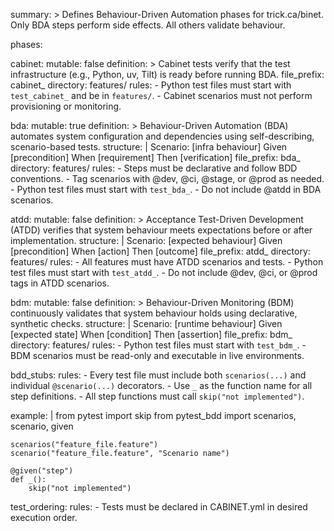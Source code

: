 summary: >
  Defines Behaviour-Driven Automation phases for trick.ca/binet.
  Only BDA steps perform side effects. All others validate behaviour.

phases:

  cabinet:
    mutable: false
    definition: >
      Cabinet tests verify that the test infrastructure (e.g., Python, uv, Tilt) is ready before running BDA.
    file_prefix: cabinet_
    directory: features/
    rules:
      - Python test files must start with `test_cabinet_` and be in `features/`.
      - Cabinet scenarios must not perform provisioning or monitoring.

  bda:
    mutable: true
    definition: >
      Behaviour-Driven Automation (BDA) automates system configuration and dependencies using self-describing, scenario-based tests.
    structure: |
      Scenario: [infra behaviour]
        Given [precondition]
        When [requirement]
        Then [verification]
    file_prefix: bda_
    directory: features/
    rules:
      - Steps must be declarative and follow BDD conventions.
      - Tag scenarios with @dev, @ci, @stage, or @prod as needed.
      - Python test files must start with `test_bda_`.
      - Do not include @atdd in BDA scenarios.

  atdd:
    mutable: false
    definition: >
      Acceptance Test-Driven Development (ATDD) verifies that system behaviour meets expectations before or after implementation.
    structure: |
      Scenario: [expected behaviour]
        Given [precondition]
        When [action]
        Then [outcome]
    file_prefix: atdd_
    directory: features/
    rules:
      - All features must have ATDD scenarios and tests.
      - Python test files must start with `test_atdd_`.
      - Do not include @dev, @ci, or @prod tags in ATDD scenarios.

  bdm:
    mutable: false
    definition: >
      Behaviour-Driven Monitoring (BDM) continuously validates that system behaviour holds using declarative, synthetic checks.
    structure: |
      Scenario: [runtime behaviour]
        Given [expected state]
        When [condition]
        Then [assertion]
    file_prefix: bdm_
    directory: features/
    rules:
      - Python test files must start with `test_bdm_`.
      - BDM scenarios must be read-only and executable in live environments.

bdd_stubs:
  rules:
    - Every test file must include both `scenarios(...)` and individual `@scenario(...)` decorators.
    - Use `_` as the function name for all step definitions.
    - All step functions must call `skip("not implemented")`.

  example: |
    from pytest import skip
    from pytest_bdd import scenarios, scenario, given

    scenarios("feature_file.feature")
    scenario("feature_file.feature", "Scenario name")

    @given("step")
    def _():
        skip("not implemented")

test_ordering:
  rules:
    - Tests must be declared in CABINET.yml in desired execution order.
